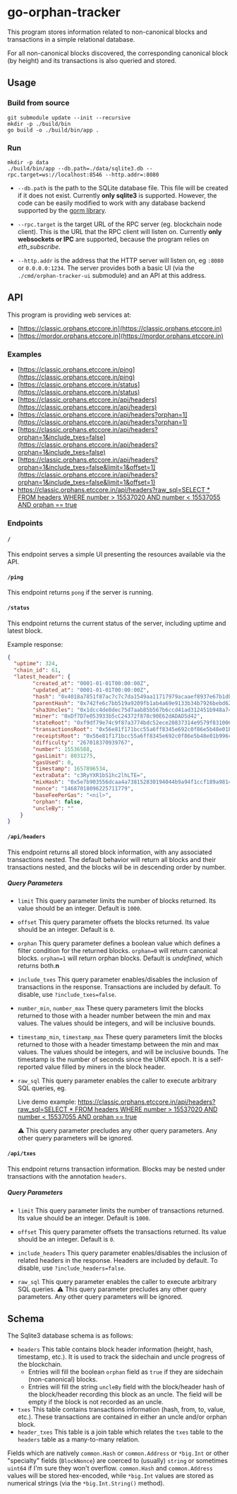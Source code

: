 # go-orphan-tracker

This program stores information related to non-canonical blocks and transactions in a simple relational database.

For all non-canonical blocks discovered, the corresponding canonical block (by height) and its transactions is also queried and stored.

## Usage

### Build from source

```shell
git submodule update --init --recursive
mkdir -p ./build/bin
go build -o ./build/bin/app .
```

### Run

```shell
mkdir -p data
./build/bin/app --db.path=./data/sqlite3.db --rpc.target=ws://localhost:8546 --http.addr=:8080
```

- `--db.path` is the path to the SQLite database file.
  This file will be created if it does not exist.
  Currently __only sqlite3__ is supported. However, the code can be easily modified to work
  with any database backend supported by the [gorm library](https://gorm.io).

- `--rpc.target` is the target URL of the RPC server (eg. blockchain node client).
  This is the URL that the RPC client will listen on.
  Currently __only websockets or IPC__ are supported, because the program relies on _eth_subscribe_.

- `--http.addr` is the address that the HTTP server will listen on, eg `:8080` or `0.0.0.0:1234`.
  The server provides both a basic UI (via the `./cmd/orphan-tracker-ui` submodule) and an API at this address.

## API

This program is providing web services at:
- [https://classic.orphans.etccore.in](https://classic.orphans.etccore.in)
- [https://mordor.orphans.etccore.in](https://mordor.orphans.etccore.in)

### Examples

- [https://classic.orphans.etccore.in/ping](https://classic.orphans.etccore.in/ping)
- [https://classic.orphans.etccore.in/status](https://classic.orphans.etccore.in/status)
- [https://classic.orphans.etccore.in/api/headers](https://classic.orphans.etccore.in/api/headers)
- [https://classic.orphans.etccore.in/api/headers?orphan=1](https://classic.orphans.etccore.in/api/headers?orphan=1)
- [https://classic.orphans.etccore.in/api/headers?orphan=1&include_txes=false](https://classic.orphans.etccore.in/api/headers?orphan=1&include_txes=false)
- [https://classic.orphans.etccore.in/api/headers?orphan=1&include_txes=false&limit=1&offset=1](https://classic.orphans.etccore.in/api/headers?orphan=1&include_txes=false&limit=1&offset=1)
- [https://classic.orphans.etccore.in/api/headers?raw_sql=SELECT * FROM headers WHERE number > 15537020 AND number < 15537055 AND orphan == true](https://classic.orphans.etccore.in/api/headers?raw_sql=SELECT%20*%20FROM%20headers%20WHERE%20number%20%3E%2015537020%20AND%20number%20%3C%2015537055%20AND%20orphan%20==%20true)

### Endpoints

#### `/` 

This endpoint serves a simple UI presenting the resources available via the API.

#### `/ping` 

This endpoint returns `pong` if the server is running.

#### `/status` 

This endpoint returns the current status of the server, including uptime and latest block.

Example response:

```json
{
  "uptime": 324,
  "chain_id": 61,
  "latest_header": {
        "created_at": "0001-01-01T00:00:00Z",
        "updated_at": "0001-01-01T00:00:00Z",
        "hash": "0x4018a7851f87ac7c7c7da1549aa11717979acaaef8937e67b1db3a573e5df29a",
        "parentHash": "0x742fe6c7bb519a9209fb1ab4a69e9133b34b7926bebd62b100033f6f60ed89e4",
        "sha3Uncles": "0x1dcc4de8dec75d7aab85b567b6ccd41ad312451b948a7413f0a142fd40d49347",
        "miner": "0xDf7D7e053933b5cC24372f878c90E62dADAD5d42",
        "stateRoot": "0xf9df79e74c9f87a3774bdc52ece20837314e9579f831006a85c23adbe16a32d9",
        "transactionsRoot": "0x56e81f171bcc55a6ff8345e692c0f86e5b48e01b996cadc001622fb5e363b421",
        "receiptsRoot": "0x56e81f171bcc55a6ff8345e692c0f86e5b48e01b996cadc001622fb5e363b421",
        "difficulty": "267018370939767",
        "number": 15536588,
        "gasLimit": 8031275,
        "gasUsed": 0,
        "timestamp": 1657896534,
        "extraData": "c3RyYXR1bS1hc2lhLTE=",
        "mixHash": "0x5e7b903556dcaa4a738152830194044b9a94f1ccf189a98146e5f66af81c96ca",
        "nonce": "14687018096225711779",
        "baseFeePerGas": "<nil>",
        "orphan": false,
        "uncleBy": ""
    }
}
```

#### `/api/headers` 

This endpoint returns all stored block information, with any associated transactions nested. The default behavior will return all blocks and their transactions nested, and the blocks will be in descending order by number.

##### Query Parameters
  
- `limit` This query parameter limits the number of blocks returned. Its value should be an integer. Default is `1000`.

- `offset` This query parameter offsets the blocks returned. Its value should be an integer. Default is `0`.

- `orphan` This query parameter defines a boolean value which defines a filter condition for the returned blocks. `orphan=0` will return canonical blocks. `orphan=1` will return orphan blocks. Default is _undefined_, which returns both.**n**
  
- `include_txes` This query parameter enables/disables the inclusion of transactions in the response. Transactions are included by default. To disable, use `?include_txes=false`. 

- `number_min`, `number_max` These query parameters limit the blocks returned to those with a header number between the min and max values. The values should be integers, and will be inclusive bounds.

- `timestamp_min`, `timestamp_max` These query parameters limit the blocks returned to those with a header timestamp between the min and max values. The values should be integers, and will be inclusive bounds. The timestamp is the number of seconds since the UNIX epoch. It is a self-reported value filled by miners in the block header.

- `raw_sql` This query parameter enables the caller to execute arbitrary SQL queries, eg.

  Live demo example: [https://classic.orphans.etccore.in/api/headers?raw_sql=SELECT * FROM headers WHERE number > 15537020 AND number < 15537055 AND orphan == true](https://classic.orphans.etccore.in/api?raw_sql=SELECT%20*%20FROM%20heads%20WHERE%20number%20%3E%2015537020%20AND%20number%20%3C%2015537055%20AND%20orphan%20==%20true)

  :warning: This query parameter precludes any other query parameters. Any other query parameters will be ignored.

#### `/api/txes`

This endpoint returns transaction information. Blocks may be nested under transactions with the annotation `headers`.

##### Query Parameters

- `limit` This query parameter limits the number of transactions returned. Its value should be an integer. Default is `1000`.

- `offset` This query parameter offsets the transactions returned. Its value should be an integer. Default is `0`.

- `include_headers` This query parameter enables/disables the inclusion of related headers in the response. Headers are included by default. To disable, use `?include_headers=false`. 

- `raw_sql` This query parameter enables the caller to execute arbitrary SQL queries.
  :warning: This query parameter precludes any other query parameters. Any other query parameters will be ignored.

## Schema

The Sqlite3 database schema is as follows:

- `headers` This table contains block header information (height, hash, timestamp, etc.).
  It is used to track the sidechain and uncle progress of the blockchain.
  - Entries will fill the boolean `orphan` field as `true` if they are sidechain (non-canonical) blocks.
  - Entries will fill the string `uncleBy` field with the block/header hash of the block/header recording this block as an uncle.
    The field will be empty if the block is not recorded as an uncle.
- `txes` This table contains transactions information (hash, from, to, value, etc.).
  These transactions are contained in either an uncle and/or orphan block.
- `header_txes` This table is a join table which relates the `txes` table to the `headers` table as a many-to-many relation.

Fields which are natively `common.Hash` or `common.Address` or `*big.Int` or other "specialty" fields (`BlockNonce`) are coerced to (usually) `string` or sometimes `uint64` if I'm sure they won't overflow. `common.Hash` and `common.Address` values will be stored hex-encoded, while `*big.Int` values are stored as numerical strings (via the `*big.Int.String()` method). 
